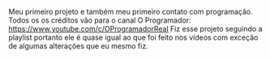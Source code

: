 Meu primeiro projeto e também meu primeiro contato com programação.
Todos os os créditos vão para o canal O Programador: https://www.youtube.com/c/OProgramadorReal
Fiz esse projeto seguindo a playlist portanto ele é quase igual ao que foi feito nos vídeos
com exceção de algumas alterações que eu mesmo fiz.
